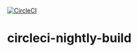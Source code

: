 [![CircleCI](https://circleci.com/gh/takkyuuplayer/circleci-nightly-build.svg?style=svg)](https://circleci.com/gh/takkyuuplayer/circleci-nightly-build)

# circleci-nightly-build

